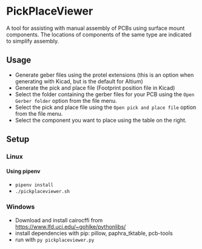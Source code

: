 # PickPlaceViewer

A tool for assisting with manual assembly of PCBs using surface mount components.
The locations of components of the same type are indicated to simplify assembly.

## Usage

* Generate geber files using the protel extensions (this is an option when generating with Kicad, but is the default for Altium)
* Generate the pick and place file (Footprint position file in Kicad)
* Select the folder containing the gerber files for your PCB using the `Open Gerber folder` option from the file menu.
* Select the pick and place file using the `Open pick and place file` option from the file menu.
* Select the component you want to place using the table on the right.

## Setup

### Linux

#### Using pipenv
* `pipenv install`
* `./pickplaceviewer.sh`


### Windows

* Download and install cairocffi from https://www.lfd.uci.edu/~gohlke/pythonlibs/
* install dependencies with pip: pillow, paphra_tktable, pcb-tools
* run with `py pickplaceviewer.py`